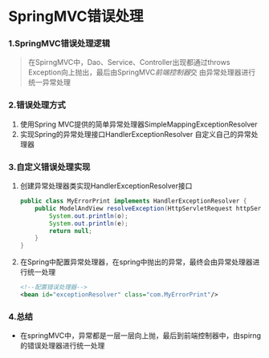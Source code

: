 # SpringMVC错误处理

### 1.SpringMVC错误处理逻辑

> 在SpirngMVC中，Dao、Service、Controller出现都通过throws Exception向上抛出，最后由SpringMVC*前端控制器*交 由异常处理器进行统一异常处理

### 2.错误处理方式

1.  使用Spring MVC提供的简单异常处理器SimpleMappingExceptionResolver
2. 实现Spring的异常处理接口HandlerExceptionResolver 自定义自己的异常处理器

### 3.自定义错误处理实现

1. 创建异常处理器类实现HandlerExceptionResolver接口

   ```java
   public class MyErrorPrint implements HandlerExceptionResolver {
       public ModelAndView resolveException(HttpServletRequest httpServletRequest, HttpServletResponse httpServletResponse, Object o, Exception e) {
           System.out.println(o);
           System.out.println(e);
           return null;
       }
   }
   ```

2. 在Spring中配置异常处理器，在spring中抛出的异常，最终会由异常处理器进行统一处理

   ```xml
   <!--配置错误处理器-->
   <bean id="exceptionResolver" class="com.MyErrorPrint"/>
   ```



### 4.总结

- 在springMVC中，异常都是一层一层向上抛，最后到前端控制器中，由spirng的错误处理器进行统一处理
